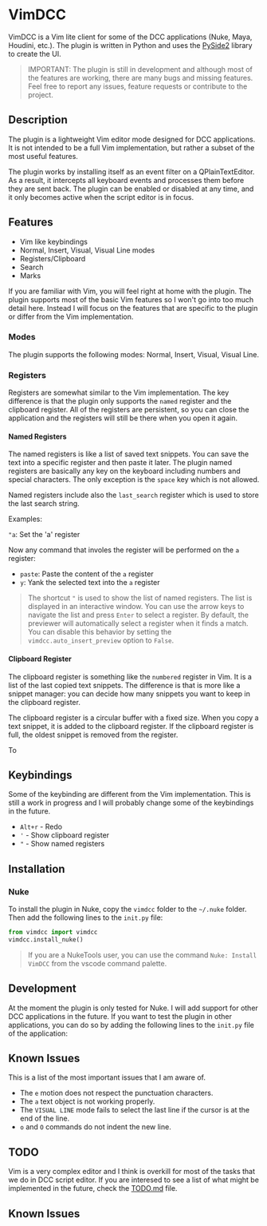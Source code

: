 # VimDCC

VimDCC is a Vim lite client for some of the DCC applications (Nuke, Maya, Houdini, etc.). The plugin is written in Python and uses the [PySide2](https://wiki.qt.io/Qt_for_Python) library to create the UI.

> IMPORTANT: The plugin is still in development and although most of the features are working, there are many bugs and missing features. Feel free to report any issues, feature requests or contribute to the project.

## Description

The plugin is a lightweight Vim editor mode designed for DCC applications. It is not intended to be a full Vim implementation, but rather a subset of the most useful features.

The plugin works by installing itself as an event filter on a QPlainTextEditor. As a result, it intercepts all keyboard events and processes them before they are sent back. The plugin can be enabled or disabled at any time, and it only becomes active when the script editor is in focus.

## Features

- Vim like keybindings
- Normal, Insert, Visual, Visual Line modes
- Registers/Clipboard
- Search
- Marks

If you are familiar with Vim, you will feel right at home with the plugin. The plugin supports most of the basic Vim features so I won't go into too much detail here. Instead I will focus on the features that are specific to the plugin or differ from the Vim implementation.

### Modes

The plugin supports the following modes: Normal, Insert, Visual, Visual Line.

### Registers

Registers are somewhat similar to the Vim implementation. The key difference is that the plugin only supports the `named` register and the clipboard register. All of the registers are persistent, so you can close the application and the registers will still be there when you open it again.

#### Named Registers

The named registers is like a list of saved text snippets. You can save the text into a specific register and then paste it later. The plugin named registers are basically any key on the keyboard including numbers and special characters. The only exception is the `space` key which is not allowed.

Named registers include also the `last_search` register which is used to store the last search string.

Examples:

`"a`: Set the 'a' register

Now any command that involes the register will be performed on the `a` register:
 * `paste`: Paste the content of the `a` register
 * `y`: Yank the selected text into the `a` register

> The shortcut `"` is used to show the list of named registers. The list is displayed in an interactive window. You can use the arrow keys to navigate the list and press `Enter` to select a register. By default, the previewer will automatically select a register when it finds a match. You can disable this behavior by setting the `vimdcc.auto_insert_preview` option to `False`.

#### Clipboard Register

The clipboard register is something like the `numbered` register in Vim. It is a list of the last copied text snippets. The difference is that is more like a snippet manager: you can decide how many snippets you want to keep in the clipboard register.

The clipboard register is a circular buffer with a fixed size. When you copy a text snippet, it is added to the clipboard register. If the clipboard register is full, the oldest snippet is removed from the register.

To

## Keybindings

Some of the keybinding are different from the Vim implementation. This is still a work in progress and I will probably change some of the keybindings in the future.

- `Alt+r` - Redo
- `'` - Show clipboard register
- `"` - Show named registers
## Installation

### Nuke

To install the plugin in Nuke, copy the `vimdcc` folder to the `~/.nuke` folder. Then add the following lines to the `init.py` file:

```python
from vimdcc import vimdcc
vimdcc.install_nuke()
```
> If you are a NukeTools user, you can use the command `Nuke: Install VimDCC` from the vscode command palette.

## Development

At the moment the plugin is only tested for Nuke. I will add support for other DCC applications in the future. If you want to test the plugin in other applications, you can do so by adding the following lines to the `init.py` file of the application:


## Known Issues

This is a list of the most important issues that I am aware of.

- The `e` motion does not respect the punctuation characters.
- The `a` text object is not working properly.
- The `VISUAL LINE` mode fails to select the last line if the cursor is at the end of the line.
- `o` and `O` commands do not indent the new line.

## TODO

Vim is a very complex editor and I think is overkill for most of the tasks that we do in DCC script editor. If you are interesed to see a list of what might be implemented in the future, check the [TODO.md](TODO.md) file.


## Known Issues
